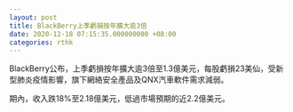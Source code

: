 ```yaml
---
layout: post
title: BlackBerry上季虧損按年擴大逾3倍
date: 2020-12-18 07:15:35.000000000 +08:00
categories: rthk
---
```


BlackBerry公布，上季虧損按年擴大逾3倍至1.3億美元，每股虧損23美仙，受新型肺炎疫情影響，旗下網絡安全產品及QNX汽車軟件需求減弱。

期內，收入跌18%至2.18億美元，低過市場預期的近2.2億美元。
